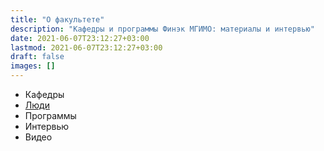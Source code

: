 ```yaml
---
title: "О факультете"
description: "Кафедры и программы Финэк МГИМО: материалы и интервью"
date: 2021-06-07T23:12:27+03:00
lastmod: 2021-06-07T23:12:27+03:00
draft: false
images: []
---
```


- Кафедры
- [Люди](https://finec.mgimo.ru/people/departments/)
- Программы
- Интервью
- Видео
